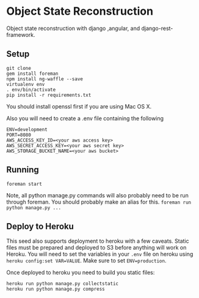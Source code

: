 Object State Reconstruction
===================
Object state reconstruction with django ,angular, and django-rest-framework.

Setup
-----
```
git clone
gem install foreman
npm install ng-waffle --save
virtualenv env
. env/bin/activate
pip install -r requirements.txt
```
You should install openssl first if you are using Mac OS X. 

Also you will need to create a .env file containing the following
```
ENV=development
PORT=8080
AWS_ACCESS_KEY_ID=<your aws access key>
AWS_SECRET_ACCESS_KEY=<your aws secret key>
AWS_STORAGE_BUCKET_NAME=<your aws bucket>
```

Running
-------
`foreman start`

Note, all python manage.py commands will also probably need to be run through foreman. You should probably make an alias for this.
`foreman run python manage.py ...`

Deploy to Heroku
----------------
This seed also supports deployment to heroku with a few caveats. Static files must be prepared and deployed to S3 before anything will work on Heroku.
You will need to set the variables in your `.env` file on heroku using `heroku config:set VAR=VALUE`.  Make sure to set `ENV=production`.

Once deployed to heroku you need to build you static files:
```
heroku run python manage.py collectstatic
heroku run python manage.py compress
```

